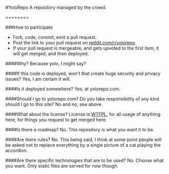 #YoloRepo
A repository managed by the crowd.

========

###How to participate
* Fork, code, commit, emit a pull request.
* Post the link to your pull request on [reddit.com/r/yolorepo](http://reddit.com/r/yolorepo).
* If your pull request is mergeable, and gets upvoted to the first item, it will get merged, and then deployed.

####Why?
Because yolo, I might say?

####If this code is deployed, won't that create huge security and privacy issues?
Yes, I am certain it will.

####Is it deployed somewhere?
Yes, at yolorepo.com. 

####Should I go to yolorepo.com? Do you take responsibility of any kind should I go to this site?
No and no, see above.

####What about the license?
License is [WTFPL](http://www.wtfpl.net/about/), for all usage of anything here, for things you request to get merged here.

####Is there a roadmap?
No. This repository is what you want it to be.

####Are there rules?
No. This being said, I think at some point people will be asked not to replace everything by a single picture of a cat playing the accordion.

####Are there specific technologies that are to be used?
No. Choose what you want. Only static files are served for now though.
  
